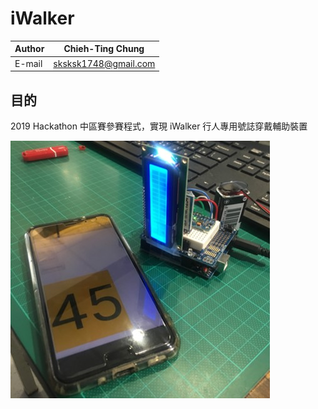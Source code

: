 # iWalker

Author|Chieh-Ting Chung|
|---|---|
|E-mail|sksksk1748@gmail.com|

## 目的
2019 Hackathon 中區賽參賽程式，實現 iWalker 行人專用號誌穿戴輔助裝置

![](doc/example.jpg)